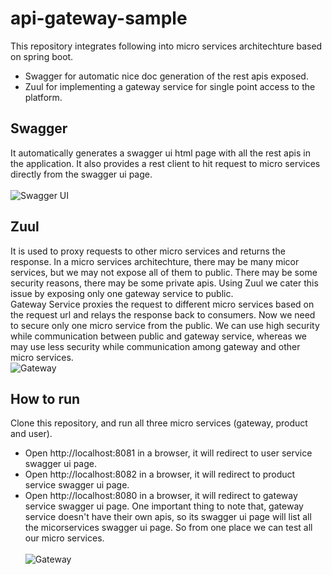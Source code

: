 # api-gateway-sample

This repository integrates following into micro services architechture based on spring boot.
* Swagger for automatic nice doc generation of the rest apis exposed.
* Zuul for implementing a gateway service for single point access to the platform.


## Swagger
It automatically generates a swagger ui html page with all the rest apis in the application. It also provides a rest client to hit request to micro services directly from the swagger ui page.<br/><br/>
![Swagger UI](docs/product-swagger.png)

## Zuul
It is used to proxy requests to other micro services and returns the response. In a micro services architechture, there may be many micor services, but we may not expose all of them to public. There may be some security reasons, there may be some private apis. Using Zuul we cater this issue by exposing only one gateway service to public.<br/>
Gateway Service proxies the request to different micro services based on the request url and relays the response back to consumers. Now we need to secure only one micro service from the public. We can use high security while communication between public and gateway service, whereas we may use less security while communication among gateway and other micro services.<br/>
![Gateway](docs/gateway-design.png)

## How to run
Clone this repository, and run all three micro services (gateway, product and user).
* Open http://localhost:8081 in a browser, it will redirect to user service swagger ui page.
* Open http://localhost:8082 in a browser, it will redirect to product service swagger ui page.
* Open http://localhost:8080 in a browser, it will redirect to gateway service swagger ui page. One important thing to note that, gateway service doesn't have their own apis, so its swagger ui page will list all the micorservices swagger ui page. So from one place we can test all our micro services.<br/><br/>
![Gateway](docs/gateway-swagger.png)

